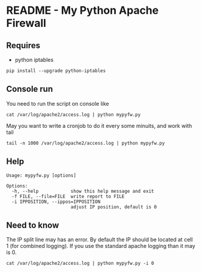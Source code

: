 README - My Python Apache Firewall
=====
## Requires
* python iptables 
```
pip install --upgrade python-iptables
```
## Console run
You need to run the script on console like
```
cat /var/log/apache2/access.log | python mypyfw.py
```
May you want to write a cronjob to do it every some minuits, and work with tail
```
tail -n 1000 /var/log/apache2/access.log | python mypyfw.py

```

## Help
```
Usage: mypyfw.py [options]

Options:
  -h, --help            show this help message and exit
  -f FILE, --file=FILE  write report to FILE
  -i IPPOSITION, --ippos=IPPOSITION
                        adjust IP position, default is 0
```

## Need to know
The IP split line may has an error.
By default the IP should be located at cell 1 (for combined logging). If you use the standard apache logging than it may is 0. 
```
cat /var/log/apache2/access.log | python mypyfw.py -i 0
```

